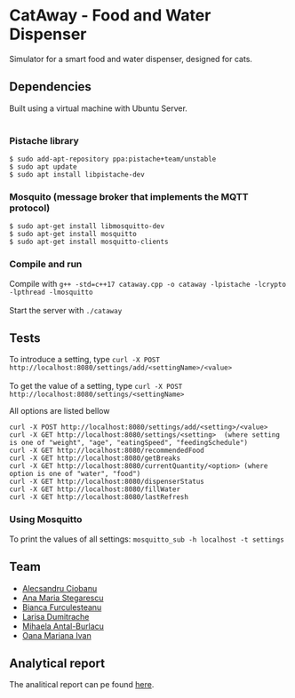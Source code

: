 # CatAway - Food and Water Dispenser
Simulator for a smart food and water dispenser, designed for cats.

## Dependencies
Built using a virtual machine with Ubuntu Server. </br></br>

### Pistache library
```
$ sudo add-apt-repository ppa:pistache+team/unstable
$ sudo apt update
$ sudo apt install libpistache-dev
```

### Mosquito (message broker that implements the MQTT protocol)
```
$ sudo apt-get install libmosquitto-dev
$ sudo apt-get install mosquitto
$ sudo apt-get install mosquitto-clients
```

### Compile and run
Compile with ```g++ -std=c++17 cataway.cpp -o cataway -lpistache -lcrypto -lpthread -lmosquitto```</br></br>
Start the server with ```./cataway```

## Tests
To introduce a setting, type ```curl -X POST http://localhost:8080/settings/add/<settingName>/<value>```</br></br>
To get the value of a setting, type ```curl -X POST http://localhost:8080/settings/<settingName>```

All options are listed bellow
```
curl -X POST http://localhost:8080/settings/add/<setting>/<value>
curl -X GET http://localhost:8080/settings/<setting>  (where setting is one of "weight", "age", "eatingSpeed", "feedingSchedule")
curl -X GET http://localhost:8080/recommendedFood
curl -X GET http://localhost:8080/getBreaks
curl -X GET http://localhost:8080/currentQuantity/<option> (where option is one of "water", "food")
curl -X GET http://localhost:8080/dispenserStatus
curl -X GET http://localhost:8080/fillWater
curl -X GET http://localhost:8080/lastRefresh
```

### Using Mosquitto
To print the values of all settings: ```mosquitto_sub -h localhost -t settings```

## Team
  - [Alecsandru Ciobanu](https://github.com/alecs99)
  - [Ana Maria Stegarescu](https://github.com/StegarescuAnaMaria)
  - [Bianca Furculesteanu](https://github.com/Bia103)
  - [Larisa Dumitrache](https://github.com/DLarisa)
  - [Mihaela Antal-Burlacu](https://github.com/mihaela-mab)
  - [Oana Mariana Ivan](https://github.com/Oana-Ivan)

## Analytical report
The analitical report can pe found [here](https://github.com/mihaela-mab/CatAway/blob/main/Raport%20de%20analiza.pdf).
